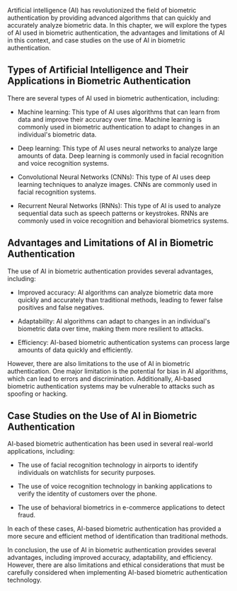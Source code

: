 
Artificial intelligence (AI) has revolutionized the field of biometric authentication by providing advanced algorithms that can quickly and accurately analyze biometric data. In this chapter, we will explore the types of AI used in biometric authentication, the advantages and limitations of AI in this context, and case studies on the use of AI in biometric authentication.

Types of Artificial Intelligence and Their Applications in Biometric Authentication
-----------------------------------------------------------------------------------

There are several types of AI used in biometric authentication, including:

* Machine learning: This type of AI uses algorithms that can learn from data and improve their accuracy over time. Machine learning is commonly used in biometric authentication to adapt to changes in an individual's biometric data.

* Deep learning: This type of AI uses neural networks to analyze large amounts of data. Deep learning is commonly used in facial recognition and voice recognition systems.

* Convolutional Neural Networks (CNNs): This type of AI uses deep learning techniques to analyze images. CNNs are commonly used in facial recognition systems.

* Recurrent Neural Networks (RNNs): This type of AI is used to analyze sequential data such as speech patterns or keystrokes. RNNs are commonly used in voice recognition and behavioral biometrics systems.

Advantages and Limitations of AI in Biometric Authentication
------------------------------------------------------------

The use of AI in biometric authentication provides several advantages, including:

* Improved accuracy: AI algorithms can analyze biometric data more quickly and accurately than traditional methods, leading to fewer false positives and false negatives.

* Adaptability: AI algorithms can adapt to changes in an individual's biometric data over time, making them more resilient to attacks.

* Efficiency: AI-based biometric authentication systems can process large amounts of data quickly and efficiently.

However, there are also limitations to the use of AI in biometric authentication. One major limitation is the potential for bias in AI algorithms, which can lead to errors and discrimination. Additionally, AI-based biometric authentication systems may be vulnerable to attacks such as spoofing or hacking.

Case Studies on the Use of AI in Biometric Authentication
---------------------------------------------------------

AI-based biometric authentication has been used in several real-world applications, including:

* The use of facial recognition technology in airports to identify individuals on watchlists for security purposes.

* The use of voice recognition technology in banking applications to verify the identity of customers over the phone.

* The use of behavioral biometrics in e-commerce applications to detect fraud.

In each of these cases, AI-based biometric authentication has provided a more secure and efficient method of identification than traditional methods.

In conclusion, the use of AI in biometric authentication provides several advantages, including improved accuracy, adaptability, and efficiency. However, there are also limitations and ethical considerations that must be carefully considered when implementing AI-based biometric authentication technology.
